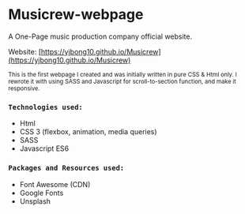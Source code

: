 # Musicrew-webpage

A One-Page music production company official website.

Website: [https://yjbong10.github.io/Musicrew](https://yjbong10.github.io/Musicrew)

<sup>This is the first webpage I created and was initially written in pure CSS & Html only. I rewrote it with using SASS and Javascript for scroll-to-section function, and make it responsive.</sup>  

### `Technologies used:`
* Html
* CSS 3 (flexbox, animation, media queries)
* SASS
* Javascript ES6

### `Packages and Resources used:`
* Font Awesome (CDN)
* Google Fonts
* Unsplash